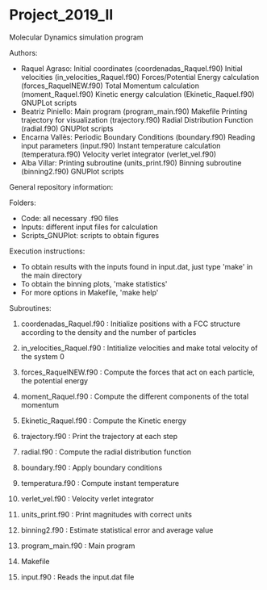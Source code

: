 # Project_2019_II

Molecular Dynamics simulation program

Authors:

- Raquel Agraso:
	Initial coordinates (coordenadas_Raquel.f90)
	Initial velocities (in_velocities_Raquel.f90)
	Forces/Potential Energy calculation (forces_RaquelNEW.f90)
	Total Momentum calculation (moment_Raquel.f90)
	Kinetic energy calculation (Ekinetic_Raquel.f90)
	GNUPLot scripts
- Beatriz Piniello:
	Main program (program_main.f90)
	Makefile
	Printing trajectory for visualization (trajectory.f90)
	Radial Distribution Function (radial.f90)
	GNUPlot scripts
- Encarna Vallès:
	Periodic Boundary Conditions (boundary.f90)
	Reading input parameters (input.f90)
	Instant temperature calculation (temperatura.f90)
	Velocity verlet integrator (verlet_vel.f90)
- Alba Villar:
	Printing subroutine (units_print.f90)
	Binning subroutine (binning2.f90)
	GNUPlot scripts

General repository information:

Folders:

- Code: all necessary .f90 files
- Inputs: different input files for calculation
- Scripts_GNUPlot: scripts to obtain figures

Execution instructions:

- To obtain results with the inputs found in input.dat, just type 'make' in the main directory
- To obtain the binning plots, 'make statistics'
- For more options in Makefile, 'make help'

Subroutines:

1. coordenadas_Raquel.f90   : Initialize positions with a FCC structure according to the density and the number of particles

2. in_velocities_Raquel.f90 : Intitialize velocities and make total velocity of the system 0

3. forces_RaquelNEW.f90     : Compute the forces that act on each particle, the potential energy

4. moment_Raquel.f90        : Compute the different components of the total momentum

5. Ekinetic_Raquel.f90      : Compute the Kinetic energy

6. trajectory.f90           : Print the trajectory at each step

7. radial.f90               : Compute the radial distribution function

8. boundary.f90             : Apply boundary conditions

9. temperatura.f90          : Compute instant temperature

10. verlet_vel.f90          : Velocity verlet integrator

11. units_print.f90         : Print magnitudes with correct units

12. binning2.f90            : Estimate statistical error and average value

13. program_main.f90        : Main program

14. Makefile                

15. input.f90               : Reads the input.dat file

          

